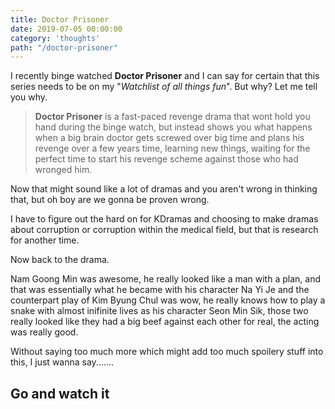 ```yaml
---
title: Doctor Prisoner
date: 2019-07-05 00:00:00
category: 'thoughts'
path: "/doctor-prisoner"
---
```


I recently binge watched **Doctor Prisoner** and I can say for certain that this series needs to be on my "*Watchlist of all things fun*". But why? Let me tell you why. 

> **Doctor Prisoner** is a fast-paced revenge drama that wont hold you hand during the binge watch, but instead shows you what happens when a big brain doctor gets screwed over big time and plans his revenge over a few years time, learning new things, waiting for the perfect time to start his revenge scheme against those who had wronged him.

Now that might sound like a lot of dramas and you aren't wrong in thinking that, but oh boy are we gonna be proven wrong. 

I have to figure out the hard on for KDramas and choosing to make dramas about corruption or corruption within the medical field, but that is research for another time.

Now back to the drama.

Nam Goong Min was awesome, he really looked like a man with a plan, and that was essentially what he became with his character Na Yi Je and the counterpart play of Kim Byung Chul was wow, he really knows how to play a snake with almost inifinite lives as his character Seon Min Sik, those two really looked like they had a big beef against each other for real, the acting was really good.

Without saying too much more which might add too much spoilery stuff into this, I just wanna say.......

##  Go and watch it

